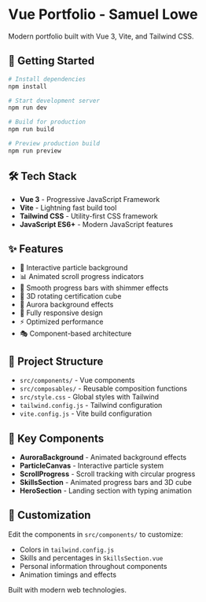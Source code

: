 # Vue Portfolio - Samuel Lowe

Modern portfolio built with Vue 3, Vite, and Tailwind CSS.

## 🚀 Getting Started

```bash
# Install dependencies
npm install

# Start development server
npm run dev

# Build for production
npm run build

# Preview production build
npm run preview
```

## 🛠️ Tech Stack

- **Vue 3** - Progressive JavaScript Framework
- **Vite** - Lightning fast build tool
- **Tailwind CSS** - Utility-first CSS framework
- **JavaScript ES6+** - Modern JavaScript features

## ✨ Features

- 🎨 Interactive particle background
- 📊 Animated scroll progress indicators
- 🎯 Smooth progress bars with shimmer effects
- 🎲 3D rotating certification cube
- 🌟 Aurora background effects
- 📱 Fully responsive design
- ⚡ Optimized performance
- 🎭 Component-based architecture

## 📁 Project Structure

- `src/components/` - Vue components
- `src/composables/` - Reusable composition functions
- `src/style.css` - Global styles with Tailwind
- `tailwind.config.js` - Tailwind configuration
- `vite.config.js` - Vite build configuration

## 🎯 Key Components

- **AuroraBackground** - Animated background effects
- **ParticleCanvas** - Interactive particle system
- **ScrollProgress** - Scroll tracking with circular progress
- **SkillsSection** - Animated progress bars and 3D cube
- **HeroSection** - Landing section with typing animation

## 🔧 Customization

Edit the components in `src/components/` to customize:
- Colors in `tailwind.config.js`
- Skills and percentages in `SkillsSection.vue`
- Personal information throughout components
- Animation timings and effects

Built with modern web technologies.

